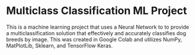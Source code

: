 # Multiclass Classification ML Project
This is a machine learning project that uses a Neural Network to to provide a multiclassification solution that effectively and accurately classifies dog breeds by image. This was created in Google Colab and utilizes NumPy, MatPlotLib, Sklearn, and TensorFlow Keras. 
